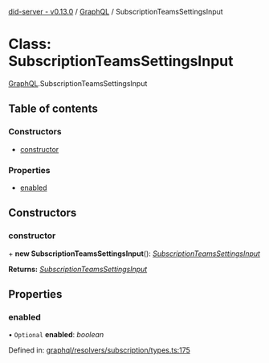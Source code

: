 [did-server - v0.13.0](../README.md) / [GraphQL](../modules/graphql.md) / SubscriptionTeamsSettingsInput

# Class: SubscriptionTeamsSettingsInput

[GraphQL](../modules/graphql.md).SubscriptionTeamsSettingsInput

## Table of contents

### Constructors

- [constructor](graphql.subscriptionteamssettingsinput.md#constructor)

### Properties

- [enabled](graphql.subscriptionteamssettingsinput.md#enabled)

## Constructors

### constructor

\+ **new SubscriptionTeamsSettingsInput**(): [*SubscriptionTeamsSettingsInput*](graphql.subscriptionteamssettingsinput.md)

**Returns:** [*SubscriptionTeamsSettingsInput*](graphql.subscriptionteamssettingsinput.md)

## Properties

### enabled

• `Optional` **enabled**: *boolean*

Defined in: [graphql/resolvers/subscription/types.ts:175](https://github.com/Puzzlepart/did/blob/dev/server/graphql/resolvers/subscription/types.ts#L175)

